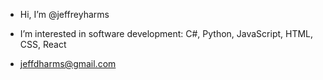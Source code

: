 - Hi, I’m @jeffreyharms
- I’m interested in software development: C#, Python, JavaScript, HTML, CSS, React

- jeffdharms@gmail.com

<!---
jeffreyharms/jeffreyharms is a ✨ special ✨ repository because its `README.md` (this file) appears on your GitHub profile.
You can click the Preview link to take a look at your changes.
--->
